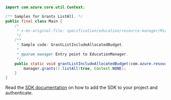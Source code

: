 ```java
import com.azure.core.util.Context;

/** Samples for Grants ListAll. */
public final class Main {
    /*
     * x-ms-original-file: specification/education/resource-manager/Microsoft.Education/preview/2021-12-01-preview/examples/GrantListIncludeAllocatedBudget.json
     */
    /**
     * Sample code: GrantListIncludeAllocatedBudget.
     *
     * @param manager Entry point to EducationManager.
     */
    public static void grantListIncludeAllocatedBudget(com.azure.resourcemanager.education.EducationManager manager) {
        manager.grants().listAll(true, Context.NONE);
    }
}
```

Read the [SDK documentation](https://github.com/Azure/azure-sdk-for-java/blob/azure-resourcemanager-education_1.0.0-beta.1/sdk/education/azure-resourcemanager-education/README.md) on how to add the SDK to your project and authenticate.
